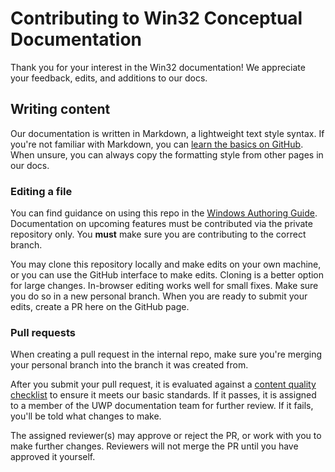 # Contributing to Win32 Conceptual Documentation

Thank you for your interest in the Win32 documentation! We appreciate your feedback, edits, and additions to our docs.

## Writing content

Our documentation is written in Markdown, a lightweight text style syntax. If you're not familiar with Markdown, you can [learn the basics on GitHub](https://guides.github.com/features/mastering-markdown/). When unsure, you can always copy the formatting style from other pages in our docs.

### Editing a file

You can find guidance on using this repo in the [Windows Authoring Guide](https://review.docs.microsoft.com/windows-authoring-guide/?branch=master). Documentation on upcoming features must be contributed via the private repository only. You **must** make sure you are contributing to the correct branch. 

You may clone this repository locally and make edits on your own machine, or you can use the GitHub interface to make edits. Cloning is a better option for large changes. In-browser editing works well for small fixes. Make sure you do so in a new personal branch. When you are ready to submit your edits, create a PR here on the GitHub page.

### Pull requests

When creating a pull request in the internal repo, make sure you're merging your personal branch into the branch it was created from.

After you submit your pull request, it is evaluated against a [content quality checklist](https://review.docs.microsoft.com/help/contribute/contribute-how-to-write-pull-request-quality-criteria?branch=master) to ensure it meets our basic standards. If it passes, it is assigned to a member of the UWP documentation team for further review. If it fails, you'll be told what changes to make.

The assigned reviewer(s) may approve or reject the PR, or work with you to make further changes. Reviewers will not merge the PR until you have approved it yourself.
